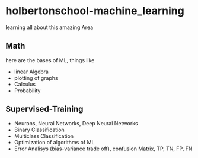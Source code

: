 # holbertonschool-machine_learning
learning all about this amazing Area

## Math
here are the bases of ML, things like
- linear Algebra
- plotting of graphs
- Calculus
- Probability

## Supervised-Training
- Neurons, Neural Networks, Deep Neural Networks
- Binary Classification
- Multiclass Classification
- Optimization of algorithms of ML
- Error Analisys (bias-variance trade off), confusion Matrix, TP, TN, FP, FN
